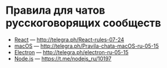 # Правила для чатов русскоговорящих сообществ


- [React](https://t.me/react_js) — http://telegra.ph/React-rules-07-24
- [macOS](https://t.me/macOS_ru) — http://telegra.ph/Pravila-chata-macOS-ru-05-15
- [Electron](https://t.me/electron_ru) — http://telegra.ph/electron-ru-05-15
- [Node.js](https://t.me/nodejs_ru) — https://t.me/nodejs_ru/10197
